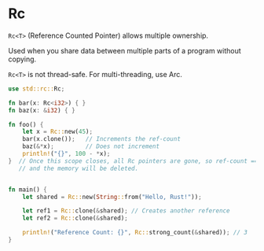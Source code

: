 # Rc

`Rc<T>` (Reference Counted Pointer) allows multiple ownership.

Used when you share data between multiple parts of a program without copying.

`Rc<T>` is not thread-safe. For multi-threading, use Arc<T>.

```rs
use std::rc::Rc;

fn bar(x: Rc<i32>) { }
fn baz(x: &i32) { }

fn foo() {
    let x = Rc::new(45);
    bar(x.clone());   // Increments the ref-count
    baz(&*x);         // Does not increment
    println!("{}", 100 - *x);
}  // Once this scope closes, all Rc pointers are gone, so ref-count == 0
   // and the memory will be deleted.


fn main() {
    let shared = Rc::new(String::from("Hello, Rust!"));

    let ref1 = Rc::clone(&shared); // Creates another reference
    let ref2 = Rc::clone(&shared);

    println!("Reference Count: {}", Rc::strong_count(&shared)); // 3
}
```
